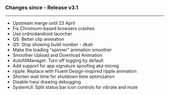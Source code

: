 ### Changes since - Release v3.1

---------------------------------------------------
* Upstream merge until 23 April
* Fix Chromium-based browsers crashes
* Use crdroidandroid launcher
* QS: Better clip animation
* QS: Stop showing build number - dkati
* Make the loading "spinner" animation smoother 
* Smoother Upload and Download Animation
* AutofillManager: Turn off logging by default 
* Add support for app signature spoofing aka microg
* ripple: Replace with Fluent Design-inspired ripple animation
* Shorten wait time for shutdown time optimization
* Disable hwui drawing debugging
* SystemUI: Split status bar icon controls for vibrate and mute 
